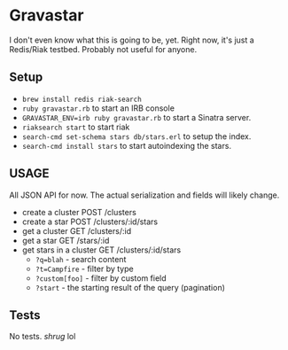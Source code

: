 # Gravastar

I don't even know what this is going to be, yet.  Right now, it's just a
Redis/Riak testbed.  Probably not useful for anyone.

## Setup

* `brew install redis riak-search`
* `ruby gravastar.rb` to start an IRB console
* `GRAVASTAR_ENV=irb ruby gravastar.rb` to start a Sinatra server.
* `riaksearch start` to start riak
* `search-cmd set-schema stars db/stars.erl` to setup the
  index.
* `search-cmd install stars` to start autoindexing the stars.

## USAGE

All JSON API for now.  The actual serialization and fields will likely
change.

* create a cluster
    POST /clusters
* create a star
    POST /clusters/:id/stars
* get a cluster
    GET /clusters/:id
* get a star
    GET /stars/:id
* get stars in a cluster
    GET /clusters/:id/stars
  * `?q=blah` - search content
  * `?t=Campfire` - filter by type
  * `?custom[foo]` - filter by custom field
  * `?start` - the starting result of the query (pagination)

## Tests

No tests.  *shrug* lol
